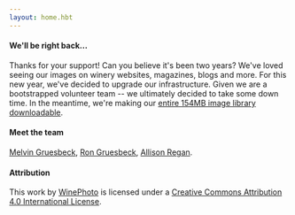 ```yaml
---
layout: home.hbt
---
```

#### **We'll be right back...**
Thanks for your support! Can you believe it's been two years? We've loved seeing our images on winery websites,
magazines, blogs and more. For this new year, we've decided to upgrade our infrastructure. Given we are a
bootstrapped volunteer team -- we ultimately decided to take some down time. In the meantime, we're making our <a href="http://www.winephoto.co/images/winephoto.zip">entire 154MB image library downloadable</a>.

#### **Meet the team**
<a href="http://www.melvingruesbeck.com" target="_blank">Melvin Gruesbeck</a>, <a href="http://www.rongruesbeck.com" target="_blank">Ron Gruesbeck</a>, <a href="http://www.allisonregan.co/about" target="_blank">Allison Regan</a>.


#### **Attribution**
This <span xmlns:dct="http://purl.org/dc/terms/" href="http://purl.org/dc/dcmitype/StillImage" rel="dct:type">work</span> by <a xmlns:cc="http://creativecommons.org/ns#" href="www.winephoto.co" property="cc:attributionName" rel="cc:attributionURL">WinePhoto</a> is licensed under a <a rel="license" href="http://creativecommons.org/licenses/by/4.0/">Creative Commons Attribution 4.0 International License</a>.
